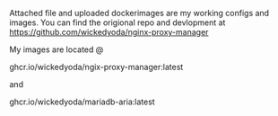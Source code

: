 Attached file and uploaded dockerimages are my working configs and images. You can find the origional repo and devlopment at
https://github.com/wickedyoda/nginx-proxy-manager

My images are located @

ghcr.io/wickedyoda/ngix-proxy-manager:latest

and 

ghcr.io/wickedyoda/mariadb-aria:latest
